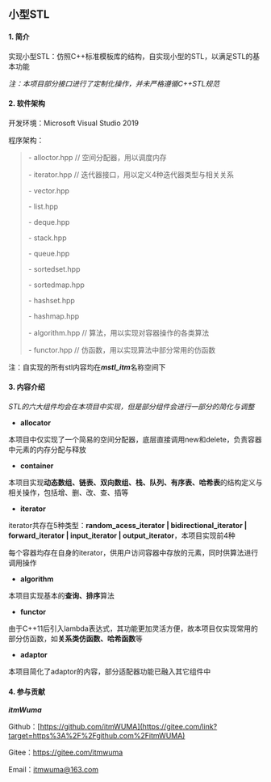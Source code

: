 ## 小型STL

#### 1. 简介
实现小型STL：仿照C++标准模板库的结构，自实现小型的STL，以满足STL的基本功能

*注：本项目部分接口进行了定制化操作，并未严格遵循C++STL规范*




#### 2. 软件架构

开发环境：Microsoft Visual Studio 2019

程序架构：

> \- alloctor.hpp		// 空间分配器，用以调度内存
>
> \- iterator.hpp		// 迭代器接口，用以定义4种迭代器类型与相关关系
>
> \- vector.hpp
>
> \- list.hpp
>
> \- deque.hpp
>
> \- stack.hpp
>
> \- queue.hpp
>
> \- sortedset.hpp
>
> \- sortedmap.hpp
>
> \- hashset.hpp
>
> \- hashmap.hpp
>
> \- algorithm.hpp	// 算法，用以实现对容器操作的各类算法
>
> \- functor.hpp		// 仿函数，用以实现算法中部分常用的仿函数

注：自实现的所有stl内容均在***mstl_itm***名称空间下



#### 3. 内容介绍

*STL的六大组件均会在本项目中实现，但是部分组件会进行一部分的简化与调整*

- **allocator**

本项目中仅实现了一个简易的空间分配器，底层直接调用new和delete，负责容器中元素的内存分配与释放

- **container**

本项目实现**动态数组、链表、双向数组、栈、队列、有序表、哈希表**的结构定义与相关操作，包括增、删、改、查、插等

- **iterator**

iterator共存在5种类型：**random_acess_iterator  |  bidirectional_iterator  | forward_iterator | input_iterator | output_iterator**，本项目实现前4种

每个容器均存在自身的iterator，供用户访问容器中存放的元素，同时供算法进行调用操作

- **algorithm**

本项目实现基本的**查询、排序**算法

- **functor**

由于C++11后引入lambda表达式，其功能更加灵活方便，故本项目仅实现常用的部分仿函数，如**关系类仿函数、哈希函数**等

- **adaptor**

本项目简化了adaptor的内容，部分适配器功能已融入其它组件中



#### 4. 参与贡献

***itmWuma***

Github：[https://github.com/itmWUMA](https://gitee.com/link?target=https%3A%2F%2Fgithub.com%2FitmWUMA)

Gitee：https://gitee.com/itmwuma

Email：[itmwuma@163.com](mailto:itmwuma@163.com)
